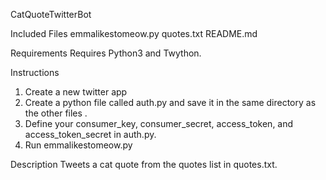 CatQuoteTwitterBot

Included Files
	emmalikestomeow.py
	quotes.txt
	README.md
	
Requirements
	Requires Python3 and Twython.

Instructions

1. Create a new twitter app
2. Create a python file called auth.py and save it in the same directory as the other files .
3. Define your consumer_key, consumer_secret, access_token, and access_token_secret in auth.py.
4. Run emmalikestomeow.py

Description
	Tweets a cat quote from the quotes list in quotes.txt.
	